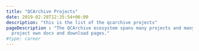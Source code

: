 ```yaml
---
title: "QCArchive Projects"
date: 2019-02-28T12:35:54+06:00
description: "this is the list of the qcarchive projects"
pageDescription : "The QCArchive ecosystem spans many projects and many third party tools. Here we link out to each 
  project own docs and download pages."
#type: career 
---
```


